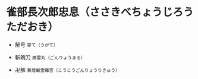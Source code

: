 # 雀部長次郎忠息（ささきべちょうじろうただおき）

- 解号
    `穿て（うがて）`

- 斬魄刀
    `厳霊丸（ごんりょうまる）`

- 卍解
    `黄煌厳霊離宮（こうこうごんりょうりきゅう）`
